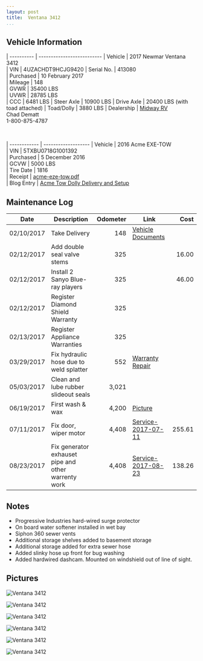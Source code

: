 ```yaml
---
layout: post  
title:  Ventana 3412
...
```


## Vehicle Information

| ---------- | -------------------------- 
| Vehicle    | 2017 Newmar Ventana 3412                                               
| VIN        | 4UZACHDT9HCJG9420
| Serial No. | 413080                                                                 
| Purchased  | 10 February 2017                                                       
| Mileage    | 148                                                                    
| GVWR       | 35400 LBS                                                              
| UVWR       | 28785 LBS                                                              
| CCC        | 6481  LBS
| Steer Axle | 10900 LBS
| Drive Axle | 20400 LBS (with toad attached)
| Toad/Dolly | 3880  LBS
| Dealership | [Midway RV](http://www.midwayrv.com/)<br>Chad Dematt<br>1-800-875-4787 

&nbsp;

| ------------ | ------------------- 
| Vehicle      | 2016 Acme EXE-TOW                                                        
| VIN          | 5TXBU0718G1001392                                                        
| Purchased    | 5 December 2016                                                          
| GCVW         | 5000 LBS                                                                 
| Tire Date    | 1816                                                                     
| Receipt      | [acme-eze-tow.pdf](/artifacts/acme-eze-tow.pdf)                          
| Blog Entry   | [Acme Tow Dolly Delivery and Setup](/acme-tow-dolly-delivery-and-setup/) 

## Maintenance Log

| Date       | Description                                          | Odometer | Link                       | Cost     
| ---------- | ---------------------------------------------------- | -------: | -------------------------- | -------: 
| 02/10/2017 | Take Delivery                                        |     148  | [Vehicle Documents][1]     |  
| 02/12/2017 | Add double seal valve stems                          |     325  |                            |   16.00  
| 02/12/2017 | Install 2 Sanyo Blue-ray players                     |     325  |                            |   46.00  
| 02/12/2017 | Register Diamond Shield Warranty                     |     325  |                            |          
| 02/13/2017 | Register Appliance Warranties                        |     325  |                            |          
| 03/29/2017 | Fix hydraulic hose due to weld splatter              |     552  | [Warranty Repair][2]       |
| 05/03/2017 | Clean and lube rubber slideout seals                 |    3,021 |                            |
| 06/19/2017 | First wash & wax                                     |    4,200 | [Picture][3]               |
| 07/11/2017 | Fix door, wiper motor                                |    4,408 | [Service-2017-07-11][4]    |  255.61
| 08/23/2017 | Fix generator exhauset pipe and other warrenty work  |    4,408 | [Service-2017-08-23][5]    |  138.26

## Notes

- Progressive Industries hard-wired surge protector
- On board water softener installed in wet bay
- Siphon 360 sewer vents
- Additional storage shelves added to basement storage
- Additional storage added for extra sewer hose
- Added slinky hose up front for bug washing
- Added hardwired dashcam. Mounted on windshield out of line of sight.

## Pictures


![Ventana 3412](http://i.imgur.com/QaxDwt9.jpg)

![Ventana 3412](http://i.imgur.com/8oaabGt.jpg)

![Ventana 3412](http://i.imgur.com/qpkJvn0.jpg)

![Ventana 3412](http://i.imgur.com/FyQFti3.jpg)

![Ventana 3412](http://i.imgur.com/hEFctBf.jpg)

![Ventana 3412](http://i.imgur.com/CQCgs8r.jpg)

[1]: /artifacts/NewmarVentanaTitleDocuments.pdf
[2]: /artifacts/warrenty-repair.protected.pdf
[3]: https://goo.gl/photos/PvhcmT8m4j9nsFdQ9
[4]: /artifacts/service-2017-07-11.pdf
[5]: /artifacts/service-2017-08-23.pdf